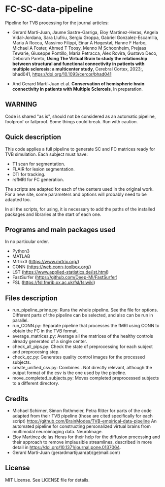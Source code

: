 # FC-SC-data-pipeline

Pipeline for TVB processing for the journal articles:

- Gerard Martí-Juan, Jaume Sastre-Garriga, Eloy Martinez-Heras, Angela Vidal-Jordana, Sara Llufriu, Sergiu Groppa, Gabriel Gonzalez-Escamilla, Maria A Rocca, Massimo Filippi, Einar A Høgestøl, Hanne F Harbo, Michael A Foster, Ahmed T Toosy, Menno M Schoonheim, Prejaas Tewarie, Giuseppe Pontillo, Maria Petracca, Àlex Rovira, Gustavo Deco, Deborah Pareto, **Using The Virtual Brain to study the relationship between structural and functional connectivity in patients with multiple sclerosis: a multicenter study**, Cerebral Cortex, 2023;, bhad041, https://doi.org/10.1093/cercor/bhad041

- And Gerard Martí-Juan et al. **Conservation of hemispheric brain connectivity in patients with Multiple Sclerosis**, In preparation.

## WARNING

Code is shared "as is", should not be considered as an automatic pipeline, foolproof or failproof. Some things could break. Run with caution.

## Quick description

This code applies a full pipeline to generate SC and FC matrices ready for TVB simulation. Each subject must have:

- T1 scan for segmentation.
- FLAIR for lesion segmentation.
- DTI for tracking.
- rsfMRI for FC generation.

The scripts are adapted for each of the centers used in the original work. For a new site, some parameters and options will probably need to be adapted too.

In all the scripts, for using, it is necessary to add the paths of the installed packages and libraries at the start of each one.

## Programs and main packages used

In no particular order.

- Python3
- MATLAB
- Mrtrix3 (https://www.mrtrix.org/)
- CONN (https://web.conn-toolbox.org/)
- LST (https://www.applied-statistics.de/lst.html)
- FastSurfer (https://github.com/Deep-MI/FastSurfer)
- FSL (https://fsl.fmrib.ox.ac.uk/fsl/fslwiki)

## Files description

- run_pipeline_prime.py: Runs the whole pipeline. See the file for options. Different parts of the pipeline can be selected, and also can be run in parallel.
- run_CONN.py: Separate pipeline that processes the fMRI using CONN to obtain the FC in the TVB format.
- average_matrices.py: Average all the matrices of the healthy controls already generated of a single center.
- check_all_pips.py: Check the state of preprocessing for each subject and preprocesing step.
- check_qc.py: Generates quality control images for the processed subjects.
- create_unified_csv.py: Combines . Not directly relevant, although the output format of the csv is the one used by the pipeline.
- move_completed_subjects.py: Moves completed preprocessed subjects to a different directory.

## Credits

- Michael Schirner, Simon Rothmeier, Petra Ritter for parts of the code adapted from their TVB pipeline (those are cited specifically for each script) https://github.com/BrainModes/TVB-empirical-data-pipeline An automated pipeline for constructing personalized virtual brains from multimodal neuroimaging data. NeuroImage.
- Eloy Martínez de las Heras for their help for the diffusion processing and their approach to remove implausible streamlines, described in more detail in https://doi.org/10.1371/journal.pone.0137064.
- Gerard Martí-Juan (gerardmartijuan(at)(ge)mail.com)

## License

MIT License. See LICENSE file for details.
